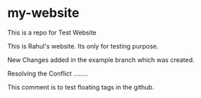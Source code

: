 # my-website
This is a repo for Test Website

This is Rahul's website. Its only for testing purpose.

New Changes added in the example branch which was created.


Resolving the Conflict ........


This comment is to test floating tags in the github.
